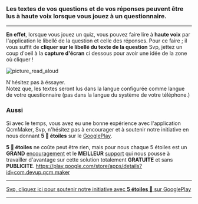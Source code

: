 ### Les textes de vos questions et de vos réponses peuvent être lus à haute voix lorsque vous jouez à un questionnaire.

---

**En effet**, lorsque vous jouez un quiz, vous pouvez faire lire à **haute voix** par l'application le libellé de la question et celle des réponses.
Pour ce faire ; il vous suffit de **cliquer sur le libellé du texte de la question**
Svp, jettez un coup d'oeil à la **capture d'écran** ci dessous pour avoir une idée de la zone où cliquer !


![picture_read_aloud]

N'hésitez pas à éssayer.  
Notez que, les textes seront lus dans la langue configurée comme langue de votre questionnaire (pas dans la langue du système de votre téléphone.)

### Aussi
Si avec le temps, vous avez eu une bonne expérience avec l'application QcmMaker, Svp, n'hésitez pas à encourager et à soutenir notre initiative en nous donnant **5 🌟  étoiles**  sur le [GooglePlay].

**5 🌟 étoiles** ne coûte peut être rien, mais pour nous chaque  5 étoiles est un **GRAND** [encouragement][GooglePlay] et le **MEILLEUR** [support][GooglePlay] qui nous pousse à travailler d'avantage sur cette solution totalement **GRATUITE** et sans **PUBLICITE**.
https://play.google.com/store/apps/details?id=com.devup.qcm.maker

---
[Svp, cliquez ici pour soutenir notre initiative avec **5 étoiles 🌟** sur GooglePlay ][GooglePlay]

---

[GooglePlay]: https://play.google.com/store/apps/details?id=com.devup.qcm.maker
[picture_read_aloud]: https://firebasestorage.googleapis.com/v0/b/qcm-maker-dd221.appspot.com/o/documents%2Fnotifications%2Fimages%2Fqna_read_aloud.png?alt=media&token=3a176ba5-3296-486e-8d01-c77ef02b1993
[Documentations]: https://github.com/Q-maker/document-qmaker-specifications/blob/master/file_structure/en/txt_question_answers_structuration.md
